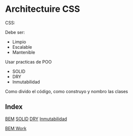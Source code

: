 # Architectuire CSS

CSS:

Debe ser:
 - Limpio
 - Escalable
 - Mantenible

Usar practicas de POO
 - SOLID
 - DRY
 - Inmutabilidad

Como divido el código, como construyo y nombro las clases

## Index

[BEM](bem/index.md)
[SOLID](SOLID/index.md)
[DRY](DRY/index.md)
[Inmutabilidad](inmutability/index.md)

[BEM Work](bem_work/index.md)
